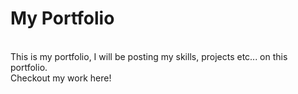 # My Portfolio

<br>
This is my portfolio, I will be posting my skills, projects etc... on this portfolio.
<br>
Checkout my work here!
